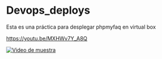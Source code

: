 # Devops_deploys
Esta es una práctica para desplegar phpmyfaq en virtual box


https://youtu.be/MXHWv7Y_A8Q

[![Video de muestra](https://img.youtube.com/vi/VIDEO_ID/0.jpg)](https://www.youtube.com/watch?v=MXHWv7Y_A8Q)
